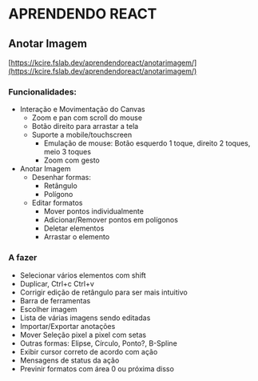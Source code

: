 # APRENDENDO REACT

## Anotar Imagem

[https://kcire.fslab.dev/aprendendoreact/anotarimagem/](https://kcire.fslab.dev/aprendendoreact/anotarimagem/)

### Funcionalidades:
- Interação e Movimentação do Canvas
    - Zoom e pan com scroll do mouse
    - Botão direito para arrastar a tela
    - Suporte a mobile/touchscreen
        - Emulação de mouse: Botão esquerdo 1 toque, direito 2 toques, meio 3 toques
        - Zoom com gesto
- Anotar Imagem
    - Desenhar formas:
        - Retângulo
        - Polígono
    - Editar formatos
        - Mover pontos individualmente
        - Adicionar/Remover pontos em polígonos
        - Deletar elementos
        - Arrastar o elemento

### A fazer
- Selecionar vários elementos com shift
- Duplicar, Ctrl+c Ctrl+v
- Corrigir edição de retângulo para ser mais intuitivo
- Barra de ferramentas
- Escolher imagem 
- Lista de várias imagens sendo editadas
- Importar/Exportar anotações
- Mover Seleção pixel a pixel com setas
- Outras formas: Elipse, Círculo, Ponto?, B-Spline
- Exibir cursor correto de acordo com ação
- Mensagens de status da ação
- Previnir formatos com área 0 ou próxima disso
